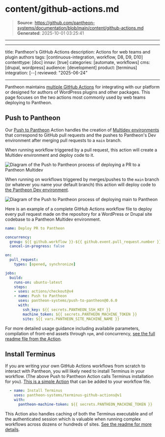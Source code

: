 # content/github-actions.md

> **Source**: https://github.com/pantheon-systems/documentation/blob/main/content/github-actions.md
> **Generated**: 2025-10-01 03:25:41

---

---
title: Pantheon's GitHub Actions
description: Actions for web teams and plugin authors
tags: [continuous-integration, workflow, D8, D9, D10]
contenttype: [doc]
innav: [true]
categories: [automate, workflows]
cms: [drupal, wordpress]
audience: [development]
product: [terminus]
integration: [--]
reviewed: "2025-06-24"

---

Pantheon maintains [multiple GitHub Actions](https://github.com/pantheon-systems/action-library) for integrating with our platform or designed for authors of WordPress plugins and other packages.
This page focuses on the two actions most commonly used by web teams deploying to Pantheon.

## Push to Pantheon

Our [Push to Pantheon](https://github.com/pantheon-systems/push-to-pantheon) Action handles the creation of [Multidev environments](https://docs.pantheon.io/guides/multidev) that correspond to GitHub pull requests and the pushes to Pantheon's Dev environment after merging pull requests to a `main` branch.


When running workflow triggered by a pull request, this action will create a Multidev environment and deploy code to it.

![Diagram of the Push to Pantheon process of deploying a PR to a Pantheon Multidev](../images/github-action/diagram--deploying-pr.png)

When running on workflows triggered by merges/pushes to the `main` branch (or whatever you name your default branch) this action will deploy code to [the Pantheon Dev environment](https://docs.pantheon.io/pantheon-workflow).

<!-- These images are also in https://github.com/pantheon-systems/push-to-pantheon/tree/0.x/.github/documentation and https://docs.google.com/presentation/d/17k15auDrnpq2LdRC4P35dN5yJ4pOkPY62M7drBDkTCc/edit#slide=id.g32ed471dd64_0_2488 -->
![Diagram of the Push to Pantheon process of deploying main to Pantheon](../images/github-action/diagram--pushing-main.png)

Here is an example of a complete GitHub Actions workflow file to deploy every pull request made on the repository for a WordPress or Drupal site codebase to a Pantheon Multidev environment.

```yml
name: Deploy PR to Pantheon

concurrency:
  group: ${{ github.workflow }}-${{ github.event.pull_request.number }}
  cancel-in-progress: false

on:
  pull_request:
    types: [opened, synchronize]

jobs:
  build:
    runs-on: ubuntu-latest
    steps:
    - uses: actions/checkout@v4
    - name: Push to Pantheon
      uses: pantheon-systems/push-to-pantheon@0.6.0
      with:
        ssh_key: ${{ secrets.PANTHEON_SSH_KEY }}
        machine_token: ${{ secrets.PANTHEON_MACHINE_TOKEN }}
        site: ${{ vars.PANTHEON_SITE_MACHINE_NAME }}
```

For more detailed usage guidance including availabile parameters, compilation of front-end assets through `npm`, and concurrency, [see the full readme file from the Action](https://github.com/pantheon-systems/push-to-pantheon).

## Install Terminus

If you are writing your own GitHub Actions workflows from scratch to interact with Pantheon, you will likely need to install Terminus in your workflow.
(The above Push to Pantheon Action calls Terminus installation for you).
[This is a simple Action](https://github.com/pantheon-systems/terminus-github-actions) that can be added to your workflow file.

```yaml
  - name: Install Terminus
    uses: pantheon-systems/terminus-github-actions@v1
    with:
      pantheon-machine-token: ${{ secrets.PANTHEON_MACHINE_TOKEN }}
```

This Action also handles caching of both the Terminus executable and of the authenticated session which is valuable when running complex workflows across dozens or hundreds of sites.
[See the readme for more details](https://github.com/pantheon-systems/terminus-github-actions).
